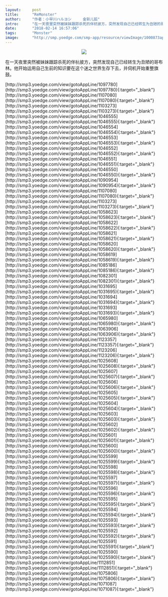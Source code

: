 ```yaml
---
layout:     post
title:      "ReMonster"
author:     "作者：小早川ハルヨシ     金斩儿狐"
intro:      "在一天夜里突然被妹妹跟踪杀死的伴杭彼方，突然发现自己已经转生为丑陋的哥布林。他开始运用自己生前的知识要在这个迷之世界生存下去，并伺机开始重整旗鼓。"
date:       "2018-02-14 16:57:06"
tags:       "Monster"
image:      "http://smp.yoedge.com/smp-app/resource/viewImage/1000873appline.png"
---
```

<div style="text-align: center">
<p><img src="http://smp.yoedge.com/smp-app/resource/viewImage/1000873appline.png"/></p>
</div>
<p class="post-meta">
<span>在一天夜里突然被妹妹跟踪杀死的伴杭彼方，突然发现自己已经转生为丑陋的哥布林。他开始运用自己生前的知识要在这个迷之世界生存下去，并伺机开始重整旗鼓。</span>
</p>
[http://smp3.yoedge.com/view/gotoAppLine/1097780](http://smp3.yoedge.com/view/gotoAppLine/1097780){:target="_blank"}
[http://smp3.yoedge.com/view/gotoAppLine/1107080](http://smp3.yoedge.com/view/gotoAppLine/1107080){:target="_blank"}
[http://smp3.yoedge.com/view/gotoAppLine/1103273](http://smp3.yoedge.com/view/gotoAppLine/1103273){:target="_blank"}
[http://smp3.yoedge.com/view/gotoAppLine/1046555](http://smp3.yoedge.com/view/gotoAppLine/1046555){:target="_blank"}
[http://smp3.yoedge.com/view/gotoAppLine/1046554](http://smp3.yoedge.com/view/gotoAppLine/1046554){:target="_blank"}
[http://smp3.yoedge.com/view/gotoAppLine/1046553](http://smp3.yoedge.com/view/gotoAppLine/1046553){:target="_blank"}
[http://smp3.yoedge.com/view/gotoAppLine/1046552](http://smp3.yoedge.com/view/gotoAppLine/1046552){:target="_blank"}
[http://smp3.yoedge.com/view/gotoAppLine/1046551](http://smp3.yoedge.com/view/gotoAppLine/1046551){:target="_blank"}
[http://smp3.yoedge.com/view/gotoAppLine/1046550](http://smp3.yoedge.com/view/gotoAppLine/1046550){:target="_blank"}
[http://smp3.yoedge.com/view/gotoAppLine/1090954](http://smp3.yoedge.com/view/gotoAppLine/1090954){:target="_blank"}
[http://smp3.yoedge.com/view/gotoAppLine/1107080](http://smp3.yoedge.com/view/gotoAppLine/1107080){:target="_blank"}
[http://smp3.yoedge.com/view/gotoAppLine/1103273](http://smp3.yoedge.com/view/gotoAppLine/1103273){:target="_blank"}
[http://smp3.yoedge.com/view/gotoAppLine/1058623](http://smp3.yoedge.com/view/gotoAppLine/1058623){:target="_blank"}
[http://smp3.yoedge.com/view/gotoAppLine/1058622](http://smp3.yoedge.com/view/gotoAppLine/1058622){:target="_blank"}
[http://smp3.yoedge.com/view/gotoAppLine/1058621](http://smp3.yoedge.com/view/gotoAppLine/1058621){:target="_blank"}
[http://smp3.yoedge.com/view/gotoAppLine/1058620](http://smp3.yoedge.com/view/gotoAppLine/1058620){:target="_blank"}
[http://smp3.yoedge.com/view/gotoAppLine/1058619](http://smp3.yoedge.com/view/gotoAppLine/1058619){:target="_blank"}
[http://smp3.yoedge.com/view/gotoAppLine/1085186](http://smp3.yoedge.com/view/gotoAppLine/1085186){:target="_blank"}
[http://smp3.yoedge.com/view/gotoAppLine/1082301](http://smp3.yoedge.com/view/gotoAppLine/1082301){:target="_blank"}
[http://smp3.yoedge.com/view/gotoAppLine/1031695](http://smp3.yoedge.com/view/gotoAppLine/1031695){:target="_blank"}
[http://smp3.yoedge.com/view/gotoAppLine/1031694](http://smp3.yoedge.com/view/gotoAppLine/1031694){:target="_blank"}
[http://smp3.yoedge.com/view/gotoAppLine/1031693](http://smp3.yoedge.com/view/gotoAppLine/1031693){:target="_blank"}
[http://smp3.yoedge.com/view/gotoAppLine/1065980](http://smp3.yoedge.com/view/gotoAppLine/1065980){:target="_blank"}
[http://smp3.yoedge.com/view/gotoAppLine/1063906](http://smp3.yoedge.com/view/gotoAppLine/1063906){:target="_blank"}
[http://smp3.yoedge.com/view/gotoAppLine/1123357](http://smp3.yoedge.com/view/gotoAppLine/1123357){:target="_blank"}
[http://smp3.yoedge.com/view/gotoAppLine/1123206](http://smp3.yoedge.com/view/gotoAppLine/1123206){:target="_blank"}
[http://smp3.yoedge.com/view/gotoAppLine/1025608](http://smp3.yoedge.com/view/gotoAppLine/1025608){:target="_blank"}
[http://smp3.yoedge.com/view/gotoAppLine/1025607](http://smp3.yoedge.com/view/gotoAppLine/1025607){:target="_blank"}
[http://smp3.yoedge.com/view/gotoAppLine/1025606](http://smp3.yoedge.com/view/gotoAppLine/1025606){:target="_blank"}
[http://smp3.yoedge.com/view/gotoAppLine/1025605](http://smp3.yoedge.com/view/gotoAppLine/1025605){:target="_blank"}
[http://smp3.yoedge.com/view/gotoAppLine/1025604](http://smp3.yoedge.com/view/gotoAppLine/1025604){:target="_blank"}
[http://smp3.yoedge.com/view/gotoAppLine/1025603](http://smp3.yoedge.com/view/gotoAppLine/1025603){:target="_blank"}
[http://smp3.yoedge.com/view/gotoAppLine/1025602](http://smp3.yoedge.com/view/gotoAppLine/1025602){:target="_blank"}
[http://smp3.yoedge.com/view/gotoAppLine/1025601](http://smp3.yoedge.com/view/gotoAppLine/1025601){:target="_blank"}
[http://smp3.yoedge.com/view/gotoAppLine/1025600](http://smp3.yoedge.com/view/gotoAppLine/1025600){:target="_blank"}
[http://smp3.yoedge.com/view/gotoAppLine/1025599](http://smp3.yoedge.com/view/gotoAppLine/1025599){:target="_blank"}
[http://smp3.yoedge.com/view/gotoAppLine/1025598](http://smp3.yoedge.com/view/gotoAppLine/1025598){:target="_blank"}
[http://smp3.yoedge.com/view/gotoAppLine/1025597](http://smp3.yoedge.com/view/gotoAppLine/1025597){:target="_blank"}
[http://smp3.yoedge.com/view/gotoAppLine/1025596](http://smp3.yoedge.com/view/gotoAppLine/1025596){:target="_blank"}
[http://smp3.yoedge.com/view/gotoAppLine/1025595](http://smp3.yoedge.com/view/gotoAppLine/1025595){:target="_blank"}
[http://smp3.yoedge.com/view/gotoAppLine/1025594](http://smp3.yoedge.com/view/gotoAppLine/1025594){:target="_blank"}
[http://smp3.yoedge.com/view/gotoAppLine/1025593](http://smp3.yoedge.com/view/gotoAppLine/1025593){:target="_blank"}
[http://smp3.yoedge.com/view/gotoAppLine/1025592](http://smp3.yoedge.com/view/gotoAppLine/1025592){:target="_blank"}
[http://smp3.yoedge.com/view/gotoAppLine/1025591](http://smp3.yoedge.com/view/gotoAppLine/1025591){:target="_blank"}
[http://smp3.yoedge.com/view/gotoAppLine/1025590](http://smp3.yoedge.com/view/gotoAppLine/1025590){:target="_blank"}
[http://smp3.yoedge.com/view/gotoAppLine/1112851](http://smp3.yoedge.com/view/gotoAppLine/1112851){:target="_blank"}
[http://smp3.yoedge.com/view/gotoAppLine/1075806](http://smp3.yoedge.com/view/gotoAppLine/1075806){:target="_blank"}
[http://smp3.yoedge.com/view/gotoAppLine/1071087](http://smp3.yoedge.com/view/gotoAppLine/1071087){:target="_blank"}


